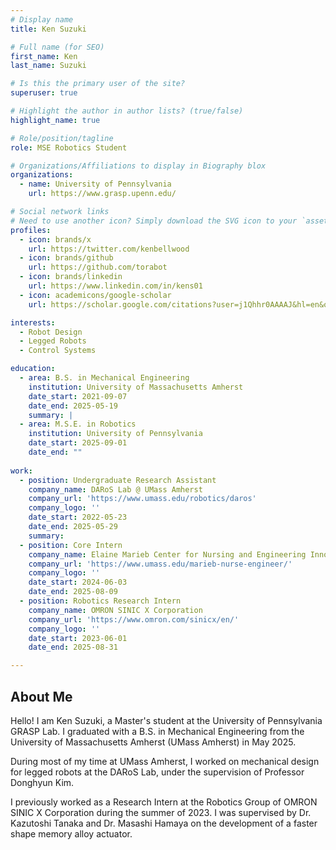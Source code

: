 ```yaml
---
# Display name
title: Ken Suzuki

# Full name (for SEO)
first_name: Ken 
last_name: Suzuki 

# Is this the primary user of the site?
superuser: true

# Highlight the author in author lists? (true/false)
highlight_name: true

# Role/position/tagline
role: MSE Robotics Student

# Organizations/Affiliations to display in Biography blox
organizations:
  - name: University of Pennsylvania
    url: https://www.grasp.upenn.edu/ 

# Social network links
# Need to use another icon? Simply download the SVG icon to your `assets/media/icons/` folder.
profiles:
  - icon: brands/x
    url: https://twitter.com/kenbellwood
  - icon: brands/github
    url: https://github.com/torabot
  - icon: brands/linkedin
    url: https://www.linkedin.com/in/kens01
  - icon: academicons/google-scholar
    url: https://scholar.google.com/citations?user=j1Qhhr0AAAAJ&hl=en&oi=sra

interests:
  - Robot Design
  - Legged Robots
  - Control Systems

education:
  - area: B.S. in Mechanical Engineering
    institution: University of Massachusetts Amherst
    date_start: 2021-09-07
    date_end: 2025-05-19
    summary: |
  - area: M.S.E. in Robotics
    institution: University of Pennsylvania
    date_start: 2025-09-01
    date_end: ""
 
work:
  - position: Undergraduate Research Assistant
    company_name: DARoS Lab @ UMass Amherst
    company_url: 'https://www.umass.edu/robotics/daros'
    company_logo: ''
    date_start: 2022-05-23
    date_end: 2025-05-29
    summary:
  - position: Core Intern
    company_name: Elaine Marieb Center for Nursing and Engineering Innovation (UMass Amherst)
    company_url: 'https://www.umass.edu/marieb-nurse-engineer/'
    company_logo: ''
    date_start: 2024-06-03
    date_end: 2025-08-09
  - position: Robotics Research Intern
    company_name: OMRON SINIC X Corporation
    company_url: 'https://www.omron.com/sinicx/en/'
    company_logo: ''
    date_start: 2023-06-01
    date_end: 2025-08-31

---
```


## About Me
Hello! I am Ken Suzuki, a Master's student at the University of Pennsylvania GRASP Lab. I graduated with a B.S. in Mechanical Engineering from the University of Massachusetts Amherst (UMass Amherst) in May 2025.

During most of my time at UMass Amherst, I worked on mechanical design for legged robots at the DARoS Lab, under the supervision of Professor Donghyun Kim.

I previously worked as a Research Intern at the Robotics Group of OMRON SINIC X Corporation during the summer of 2023. I was supervised by Dr. Kazutoshi Tanaka and Dr. Masashi Hamaya on the development of a faster shape memory alloy actuator.
